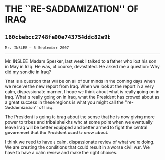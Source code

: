 # THE ``RE-SADDAMIZATION'' OF IRAQ
## `160cbebcc2748fe00e743754ddc82e9b`
`Mr. INSLEE — 5 September 2007`

---


Mr. INSLEE. Madam Speaker, last week I talked to a father who lost 
his son in May in Iraq. He was, of course, devastated. He asked me a 
question: Why did my son die in Iraq?

That is a question that will be on all of our minds in the coming 
days when we receive the new report from Iraq. When we look at the 
report in a very calm, dispassionate manner, I hope we think about what 
is really going on in Iraq. What is really going on in Iraq, what the 
President has crowed about as a great success in these regions is what 
you might call the ''re-Saddamization'' of Iraq.

The President is going to brag about the sense that he is now giving 
more power to tribes and tribal sheikhs who at some point when we 
eventually leave Iraq will be better equipped and better armed to fight 
the central government that the President used to crow about.

I think we need to have a calm, dispassionate review of what we're 
doing. We are creating the conditions that could result in a worse 
civil war. We have to have a calm review and make the right choices.
